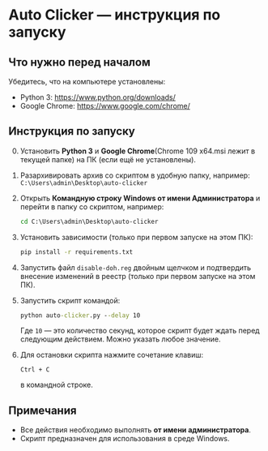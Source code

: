 # Auto Clicker — инструкция по запуску

## Что нужно перед началом

Убедитесь, что на компьютере установлены:

- Python 3: https://www.python.org/downloads/
- Google Chrome: https://www.google.com/chrome/

## Инструкция по запуску

0. Установить **Python 3** и **Google Chrome**(Chrome 109 x64.msi лежит в текущей папке) на ПК (если ещё не установлены).

1. Разархивировать архив со скриптом в удобную папку, например:  
   `C:\Users\admin\Desktop\auto-clicker`

2. Открыть **Командную строку Windows от имени Администратора** и перейти в папку со скриптом, например:
   ```cmd
   cd C:\Users\admin\Desktop\auto-clicker
   ```

3. Установить зависимости (только при первом запуске на этом ПК):
   ```cmd
   pip install -r requirements.txt
   ```

4. Запустить файл `disable-doh.reg` двойным щелчком и подтвердить внесение изменений в реестр (только при первом запуске на этом ПК).

5. Запустить скрипт командой:
   ```cmd
   python auto-clicker.py --delay 10
   ```
   Где `10` — это количество секунд, которое скрипт будет ждать перед следующим действием. Можно указать любое значение.

6. Для остановки скрипта нажмите сочетание клавиш:
   ```
   Ctrl + C
   ```
   в командной строке.

## Примечания

- Все действия необходимо выполнять **от имени администратора**.
- Скрипт предназначен для использования в среде Windows.
